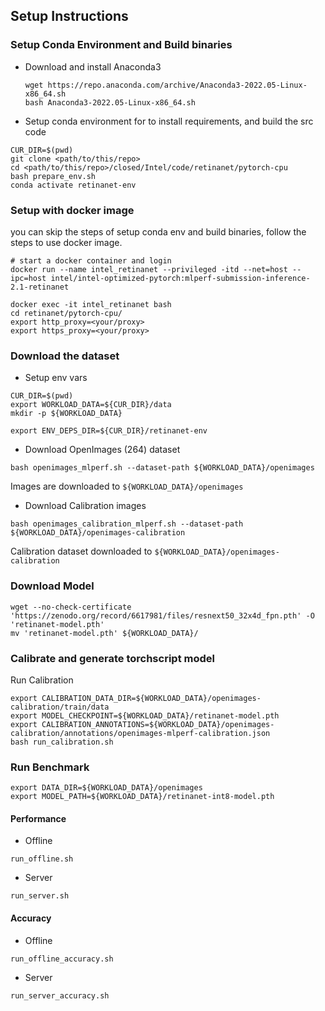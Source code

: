 ## Setup Instructions

### Setup Conda Environment and Build binaries
+ Download and install Anaconda3
  ```
  wget https://repo.anaconda.com/archive/Anaconda3-2022.05-Linux-x86_64.sh
  bash Anaconda3-2022.05-Linux-x86_64.sh
  ```
+ Setup conda environment for to install requirements, and build the src code
```
CUR_DIR=$(pwd)
git clone <path/to/this/repo>
cd <path/to/this/repo>/closed/Intel/code/retinanet/pytorch-cpu
bash prepare_env.sh
conda activate retinanet-env
```

### Setup with docker image

you can skip the steps of setup conda env and build binaries, follow the steps to use docker image.

```
# start a docker container and login
docker run --name intel_retinanet --privileged -itd --net=host --ipc=host intel/intel-optimized-pytorch:mlperf-submission-inference-2.1-retinanet

docker exec -it intel_retinanet bash 
cd retinanet/pytorch-cpu/
export http_proxy=<your/proxy>
export https_proxy=<your/proxy>
```

### Download the dataset

+ Setup env vars
```
CUR_DIR=$(pwd)
export WORKLOAD_DATA=${CUR_DIR}/data
mkdir -p ${WORKLOAD_DATA}

export ENV_DEPS_DIR=${CUR_DIR}/retinanet-env
```

+ Download OpenImages (264) dataset
```
bash openimages_mlperf.sh --dataset-path ${WORKLOAD_DATA}/openimages
```
Images are downloaded to `${WORKLOAD_DATA}/openimages`

+ Download Calibration images
```
bash openimages_calibration_mlperf.sh --dataset-path ${WORKLOAD_DATA}/openimages-calibration
```
Calibration dataset downloaded to `${WORKLOAD_DATA}/openimages-calibration`


### Download Model
```
wget --no-check-certificate 'https://zenodo.org/record/6617981/files/resnext50_32x4d_fpn.pth' -O 'retinanet-model.pth'
mv 'retinanet-model.pth' ${WORKLOAD_DATA}/
```

### Calibrate and generate torchscript model

Run Calibration
```
export CALIBRATION_DATA_DIR=${WORKLOAD_DATA}/openimages-calibration/train/data
export MODEL_CHECKPOINT=${WORKLOAD_DATA}/retinanet-model.pth
export CALIBRATION_ANNOTATIONS=${WORKLOAD_DATA}/openimages-calibration/annotations/openimages-mlperf-calibration.json
bash run_calibration.sh
```

### Run Benchmark

```
export DATA_DIR=${WORKLOAD_DATA}/openimages
export MODEL_PATH=${WORKLOAD_DATA}/retinanet-int8-model.pth
```
#### Performance
+ Offline
```
run_offline.sh
```

+ Server
```
run_server.sh
```

#### Accuracy
+ Offline
```
run_offline_accuracy.sh
```

+ Server
```
run_server_accuracy.sh
```
